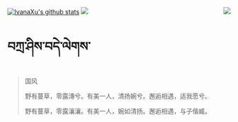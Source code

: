 [![IvanaXu's github stats](https://github-readme-stats.vercel.app/api?username=IvanaXu&show_icons=true&theme=vue-dark)](https://github.com/anuraghazra/github-readme-stats)
<img align="right" src="https://github-readme-stats.vercel.app/api/top-langs/?username=IvanaXu&langs_count=7&theme=graywhite" />
<img src="https://github-readme-stats.vercel.app/api/wakatime?username=IvanaXu&layout=compact&langs_count=6&theme=vue-dark&&custom_title=Programming Times(Jul 29 2021-)" />
# བཀྲ་ཤིས་བདེ་ལེགས་
> 国风
> 
> 野有蔓草，零露漙兮。有美一人，清扬婉兮。邂逅相遇，适我愿兮。
> 
> 野有蔓草，零露瀼瀼。有美一人，婉如清扬。邂逅相遇，与子偕臧。
>